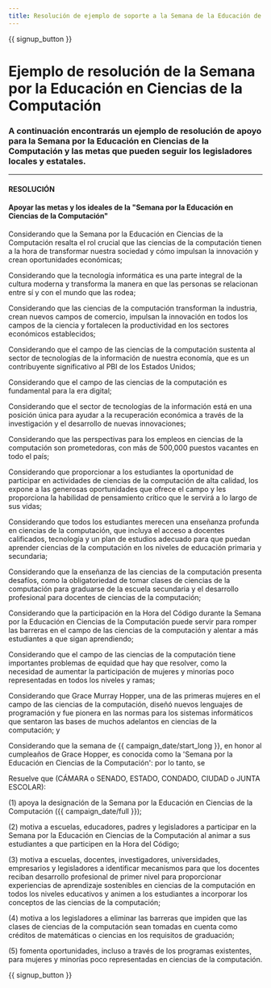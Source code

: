 ```yaml
---
title: Resolución de ejemplo de soporte a la Semana de la Educación de las Ciencias de la Computación y la Hora del Código
---
```


{{ signup_button }}

# Ejemplo de resolución de la Semana por la Educación en Ciencias de la Computación

### A continuación encontrarás un ejemplo de resolución de apoyo para la Semana por la Educación en Ciencias de la Computación y las metas que pueden seguir los legisladores locales y estatales.

* * *

#### **RESOLUCIÓN**  


#### Apoyar las metas y los ideales de la "Semana por la Educación en Ciencias de la Computación"

Considerando que la Semana por la Educación en Ciencias de la Computación resalta el rol crucial que las ciencias de la computación tienen a la hora de transformar nuestra sociedad y cómo impulsan la innovación y crean oportunidades económicas;

Considerando que la tecnología informática es una parte integral de la cultura moderna y transforma la manera en que las personas se relacionan entre sí y con el mundo que las rodea;

Considerando que las ciencias de la computación transforman la industria, crean nuevos campos de comercio, impulsan la innovación en todos los campos de la ciencia y fortalecen la productividad en los sectores económicos establecidos;

Considerando que el campo de las ciencias de la computación sustenta al sector de tecnologías de la información de nuestra economía, que es un contribuyente significativo al PBI de los Estados Unidos;

Considerando que el campo de las ciencias de la computación es fundamental para la era digital;

Considerando que el sector de tecnologías de la información está en una posición única para ayudar a la recuperación económica a través de la investigación y el desarrollo de nuevas innovaciones;

Considerando que las perspectivas para los empleos en ciencias de la computación son prometedoras, con más de 500,000 puestos vacantes en todo el país;

Considerando que proporcionar a los estudiantes la oportunidad de participar en actividades de ciencias de la computación de alta calidad, los expone a las generosas oportunidades que ofrece el campo y les proporciona la habilidad de pensamiento crítico que le servirá a lo largo de sus vidas;

Considerando que todos los estudiantes merecen una enseñanza profunda en ciencias de la computación, que incluya el acceso a docentes calificados, tecnología y un plan de estudios adecuado para que puedan aprender ciencias de la computación en los niveles de educación primaria y secundaria;

Considerando que la enseñanza de las ciencias de la computación presenta desafíos, como la obligatoriedad de tomar clases de ciencias de la computación para graduarse de la escuela secundaria y el desarrollo profesional para docentes de ciencias de la computación;

Considerando que la participación en la Hora del Código durante la Semana por la Educación en Ciencias de la Computación puede servir para romper las barreras en el campo de las ciencias de la computación y alentar a más estudiantes a que sigan aprendiendo;

Considerando que el campo de las ciencias de la computación tiene importantes problemas de equidad que hay que resolver, como la necesidad de aumentar la participación de mujeres y minorías poco representadas en todos los niveles y ramas;

Considerando que Grace Murray Hopper, una de las primeras mujeres en el campo de las ciencias de la computación, diseñó nuevos lenguajes de programación y fue pionera en las normas para los sistemas informáticos que sentaron las bases de muchos adelantos en ciencias de la computación; y

Considerando que la semana de {{ campaign_date/start_long }}, en honor al cumpleaños de Grace Hopper, es conocida como la 'Semana por la Educación en Ciencias de la Computación': por lo tanto, se <br />

Resuelve que (CÁMARA o SENADO, ESTADO, CONDADO, CIUDAD o JUNTA ESCOLAR):

(1) apoya la designación de la Semana por la Educación en Ciencias de la Computación ({{ campaign_date/full }});

(2) motiva a escuelas, educadores, padres y legisladores a participar en la Semana por la Educación en Ciencias de la Computación al animar a sus estudiantes a que participen en la Hora del Código;

(3) motiva a escuelas, docentes, investigadores, universidades, empresarios y legisladores a identificar mecanismos para que los docentes reciban desarrollo profesional de primer nivel para proporcionar experiencias de aprendizaje sostenibles en ciencias de la computación en todos los niveles educativos y animen a los estudiantes a incorporar los conceptos de las ciencias de la computación;

(4) motiva a los legisladores a eliminar las barreras que impiden que las clases de ciencias de la computación sean tomadas en cuenta como créditos de matemáticas o ciencias en los requisitos de graduación;

(5) fomenta oportunidades, incluso a través de los programas existentes, para mujeres y minorías poco representadas en ciencias de la computación.

{{ signup_button }}